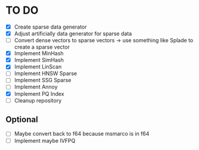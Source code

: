 # TO DO

- [x] Create sparse data generator
- [x] Adjust artificially data generator for sparse data
- [ ] Convert dense vectors to sparse vectors -> use something like Splade to create a sparse vector
- [x] Implement MinHash
- [x] Implement SimHash
- [x] Implement LinScan
- [ ] Implement HNSW Sparse
- [ ] Implement SSG Sparse
- [ ] Implement Annoy
- [x] Implement PQ Index
- [ ] Cleanup repository

## Optional

- [ ] Maybe convert back to f64 because msmarco is in f64
- [ ] Implement maybe IVFPQ
